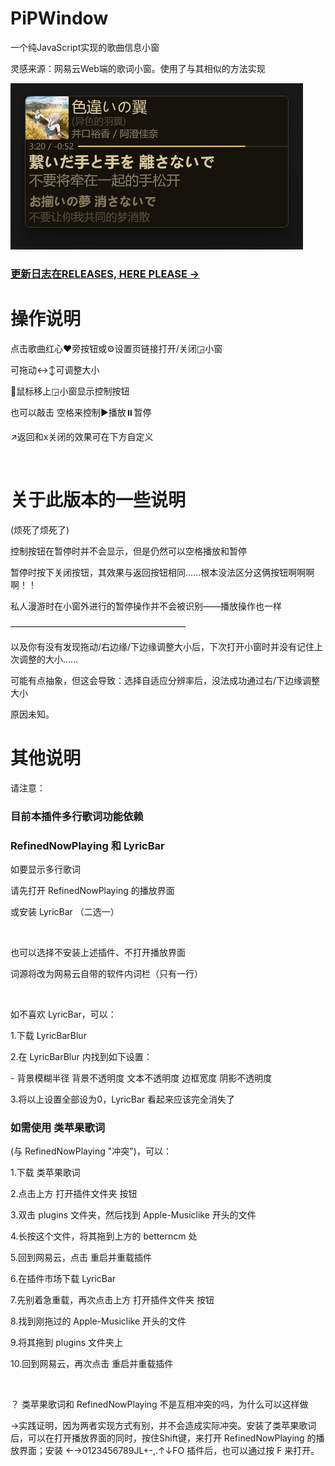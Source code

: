 # PiPWindow

一个纯JavaScript实现的歌曲信息小窗

灵感来源：网易云Web端的歌词小窗。使用了与其相似的方法实现

![preview.png](https://github.com/Lukoning/PiPWindow/blob/dist/preview.png)

### <a href="https://github.com/Lukoning/PiPWindow/releases">更新日志在RELEASES, HERE PLEASE -></a>
# 操作说明
<p>点击歌曲红心❤️旁按钮或⚙️设置页链接打开/关闭◲小窗</p>
<p>可拖动↔↕可调整大小</p>
<p>🐀鼠标移上◲小窗显示控制按钮</p>
<p>也可以敲击 空格来控制▶️播放⏸️暂停</p>
<p>↗返回和x关闭的效果可在下方自定义</p><br />

# 关于此版本的一些说明 
<p>(烦死了烦死了)</p>

控制按钮在暂停时并不会显示，但是仍然可以空格播放和暂停

暂停时按下关闭按钮，其效果与返回按钮相同……根本没法区分这俩按钮啊啊啊啊！！

私人漫游时在小窗外进行的暂停操作并不会被识别——播放操作也一样

————————————————————

以及你有没有发现拖动/右边缘/下边缘调整大小后，下次打开小窗时并没有记住上次调整的大小……

可能有点抽象，但这会导致：选择自适应分辨率后，没法成功通过右/下边缘调整大小

原因未知。

# 其他说明
请注意：
### 目前本插件多行歌词功能依赖
### RefinedNowPlaying 和 LyricBar
<p>如要显示多行歌词</p>
<p>请先打开 RefinedNowPlaying 的播放界面</p>
<p>或安装 LyricBar （二选一）</p>
<br />
<p>也可以选择不安装上述插件、不打开播放界面</p>
<p>词源将改为网易云自带的软件内词栏（只有一行）</p>
<br />
<p>如不喜欢 LyricBar，可以：</p>
<p>1.下载 LyricBarBlur</p>
<p>2.在 LyricBarBlur 内找到如下设置：</p>
<p> - 背景模糊半径 背景不透明度 文本不透明度 边框宽度 阴影不透明度</p>
<p>3.将以上设置全部设为0，LyricBar 看起来应该完全消失了</p>

### 如需使用 类苹果歌词
<p>(与 RefinedNowPlaying "冲突")，可以：</p>
<p>1.下载 类苹果歌词</p>
<p>2.点击上方 打开插件文件夹 按钮</p>
<p>3.双击 plugins 文件夹，然后找到 Apple-Musiclike 开头的文件</p>
<p>4.长按这个文件，将其拖到上方的 betterncm 处</p>
<p>5.回到网易云，点击 重启并重载插件</p>
<p>6.在插件市场下载 LyricBar</p>
<p>7.先别着急重载，再次点击上方 打开插件文件夹 按钮</p>
<p>8.找到刚拖过的 Apple-Musiclike 开头的文件</p>
<p>9.将其拖到 plugins 文件夹上</p>
<p>10.回到网易云，再次点击 重启并重载插件</p>
<br />
<p>？ 类苹果歌词和 RefinedNowPlaying 不是互相冲突的吗，为什么可以这样做</p>
<p>->实践证明，因为两者实现方式有别，并不会造成实际冲突。安装了类苹果歌词后，可以在打开播放界面的同时，按住Shift键，来打开 RefinedNowPlaying 的播放界面；安装 ←→0123456789JL+-,.↑↓FO 插件后，也可以通过按 F 来打开。</p>
